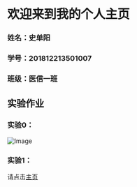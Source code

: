 # 欢迎来到我的个人主页
  
### 姓名：史单阳
  
### 学号：201812213501007
  
### 班级：医信一班
  
  
## 实验作业

### 实验0：
   
![Image](http://No-night.github.io/p201812213501007.png)
 
### 实验1：
  
请点击[主页](/lab/index.html)

